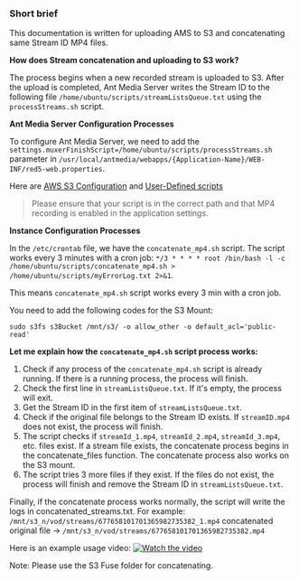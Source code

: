### Short brief

This documentation is written for uploading AMS to S3 and concatenating same Stream ID MP4 files.

**How does Stream concatenation and uploading to S3 work?**

The process begins when a new recorded stream is uploaded to S3. After the upload is completed, Ant Media Server writes the Stream ID to the following file `/home/ubuntu/scripts/streamListsQueue.txt` using the `processStreams.sh` script.


**Ant Media Server Configuration Processes**

To configure Ant Media Server, we need to add the `settings.muxerFinishScript=/home/ubuntu/scripts/processStreams.sh` parameter in `/usr/local/antmedia/webapps/{Application-Name}/WEB-INF/red5-web.properties`.

Here are [AWS S3 Configuration](https://github.com/ant-media/Ant-Media-Server/wiki/Amazon-(AWS)-S3-Integration) and [User-Defined scripts](https://github.com/ant-media/Ant-Media-Server/wiki/User-defined-Scripts)

> Please ensure that your script is in the correct path and that MP4 recording is enabled in the application settings.


**Instance Configuration Processes**

In the `/etc/crontab` file, we have the `concatenate_mp4.sh` script. The script works every 3 minutes with a cron job: `*/3 * * * * root /bin/bash -l -c /home/ubuntu/scripts/concatenate_mp4.sh > /home/ubuntu/scripts/myErrorLog.txt 2>&1`.

This means `concatenate_mp4.sh` script works every 3 min with a cron job.

You need to add the following codes for the S3 Mount:

`sudo s3fs s3Bucket /mnt/s3/ -o allow_other -o default_acl='public-read'`

**Let me explain how the `concatenate_mp4.sh` script process works:**

1. Check if any process of the `concatenate_mp4.sh` script is already running. If there is a running process, the process will finish.
2. Check the first line in `streamListsQueue.txt`. If it's empty, the process will exit.
3. Get the Stream ID in the first item of `streamListsQueue.txt`.
4. Check if the original file belongs to the Stream ID exists. If `streamID.mp4` does not exist, the process will finish.
5. The script checks if `streamId_1.mp4`, `streamId_2.mp4`, `streamId_3.mp4`, etc. files exist. If a stream file exists, the concatenate process begins in the concatenate_files function. The concatenate process also works on the S3 mount.
6. The script tries 3 more files if they exist. If the files do not exist, the process will finish and remove the Stream ID in `streamListsQueue.txt`.

Finally, if the concatenate process works normally, the script will write the logs in concatenated_streams.txt. For example: `/mnt/s3_n/vod/streams/677658101701365982735382_1.mp4` concatenated original file -> `/mnt/s3_n/vod/streams/677658101701365982735382.mp4`

Here is an example usage video: [![Watch the video](https://img.youtube.com/vi/E2H6GXvOkps/maxresdefault.jpg)](https://youtu.be/E2H6GXvOkps)

Note: Please use the S3 Fuse folder for concatenating.

